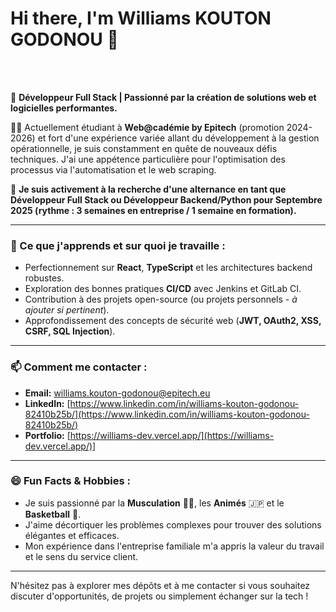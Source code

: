 # Hi there, I'm Williams KOUTON GODONOU 👋



<br/>
<br/>

🚀 **Développeur Full Stack | Passionné par la création de solutions web et logicielles performantes.**

👨‍💻 Actuellement étudiant à **Web@cadémie by Epitech** (promotion 2024-2026) et fort d'une expérience variée allant du développement à la gestion opérationnelle, je suis constamment en quête de nouveaux défis techniques. J'ai une appétence particulière pour l'optimisation des processus via l'automatisation et le web scraping.

🎯 **Je suis activement à la recherche d'une alternance en tant que Développeur Full Stack ou Développeur Backend/Python pour Septembre 2025 (rythme : 3 semaines en entreprise / 1 semaine en formation).**

---

### 🌱 Ce que j'apprends et sur quoi je travaille :

*   Perfectionnement sur **React**, **TypeScript** et les architectures backend robustes.
*   Exploration des bonnes pratiques **CI/CD** avec Jenkins et GitLab CI.
*   Contribution à des projets open-source (ou projets personnels - *à ajouter si pertinent*).
*   Approfondissement des concepts de sécurité web (**JWT, OAuth2, XSS, CSRF, SQL Injection**).

---

### 📫 Comment me contacter :

*   **Email:** [williams.kouton-godonou@epitech.eu](mailto:williams.kouton-godonou@epitech.eu)
*   **LinkedIn:** [https://www.linkedin.com/in/williams-kouton-godonou-82410b25b/](https://www.linkedin.com/in/williams-kouton-godonou-82410b25b/)
*   **Portfolio:** [https://williams-dev.vercel.app/](https://williams-dev.vercel.app/)] 


---

### 😄 Fun Facts & Hobbies :

*   Je suis passionné par la **Musculation** 🏋️‍♂️, les **Animés** 🇯🇵 et le **Basketball** 🏀.
*   J'aime décortiquer les problèmes complexes pour trouver des solutions élégantes et efficaces.
*   Mon expérience dans l'entreprise familiale m'a appris la valeur du travail et le sens du service client.

---

N'hésitez pas à explorer mes dépôts et à me contacter si vous souhaitez discuter d'opportunités, de projets ou simplement échanger sur la tech !

